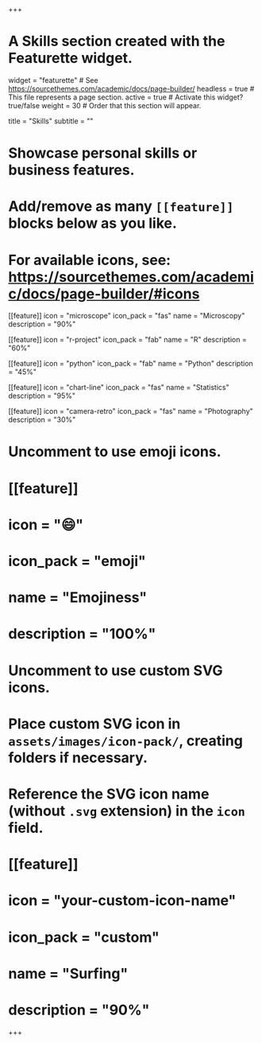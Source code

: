 +++
# A Skills section created with the Featurette widget.
widget = "featurette"  # See https://sourcethemes.com/academic/docs/page-builder/
headless = true  # This file represents a page section.
active = true  # Activate this widget? true/false
weight = 30  # Order that this section will appear.

title = "Skills"
subtitle = ""

# Showcase personal skills or business features.
# 
# Add/remove as many `[[feature]]` blocks below as you like.
# 
# For available icons, see: https://sourcethemes.com/academic/docs/page-builder/#icons

[[feature]]
  icon = "microscope"
  icon_pack = "fas"
  name = "Microscopy"
  description = "90%"

[[feature]]
  icon = "r-project"
  icon_pack = "fab"
  name = "R"
  description = "60%"

[[feature]]
  icon = "python"
  icon_pack = "fab"
  name = "Python"
  description = "45%"

[[feature]]
  icon = "chart-line"
  icon_pack = "fas"
  name = "Statistics"
  description = "95%"  
  
[[feature]]
  icon = "camera-retro"
  icon_pack = "fas"
  name = "Photography"
  description = "30%"

# Uncomment to use emoji icons.
# [[feature]]
#  icon = ":smile:"
#  icon_pack = "emoji"
#  name = "Emojiness"
#  description = "100%"  

# Uncomment to use custom SVG icons.
# Place custom SVG icon in `assets/images/icon-pack/`, creating folders if necessary.
# Reference the SVG icon name (without `.svg` extension) in the `icon` field.
# [[feature]]
#  icon = "your-custom-icon-name"
#  icon_pack = "custom"
#  name = "Surfing"
#  description = "90%"

+++

